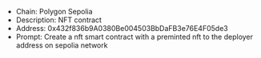 - Chain: Polygon Sepolia
- Description: NFT contract
- Address: 0x432f836b9A0380Be004503BbDaFB3e76E4F05de3
- Prompt: Create a nft smart contract with a preminted nft to the deployer address on sepolia network

